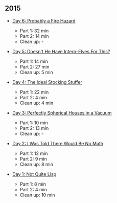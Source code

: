 ## 2015

- [Day 6: Probably a Fire Hazard](2015/day-06)

  - Part 1: 32 min
  - Part 2: 14 min
  - Clean up: -

- [Day 5: Doesn't He Have Intern-Elves For This?](2015/day-05)

  - Part 1: 14 min
  - Part 2: 27 min
  - Clean up: 5 min

- [Day 4: The Ideal Stocking Stuffer](2015/day-04)

  - Part 1: 22 min
  - Part 2: 4 min
  - Clean up: 4 min

- [Day 3: Perfectly Spherical Houses in a Vacuum](2015/day-03)

  - Part 1: 10 min
  - Part 2: 13 min
  - Clean up: -

- [Day 2: I Was Told There Would Be No Math](2015/day-02)

  - Part 1: 12 min
  - Part 2: 9 min
  - Clean up: 8 min

- [Day 1: Not Quite Lisp](2015/day-01)

  - Part 1: 8 min
  - Part 2: 4 min
  - Clean up: 10 min
